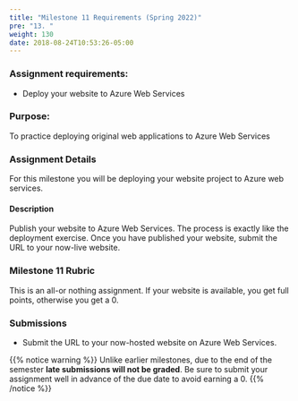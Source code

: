 ```yaml
---
title: "Milestone 11 Requirements (Spring 2022)"
pre: "13. "
weight: 130
date: 2018-08-24T10:53:26-05:00
---
```


### Assignment requirements:

* Deploy your website to Azure Web Services

### Purpose:

To practice deploying original web applications to Azure Web Services

### Assignment Details

For this milestone you will be deploying your website project to Azure web services.

#### Description

Publish your website to Azure Web Services.  The process is exactly like the deployment exercise.  Once you have published your website, submit the URL to your now-live website.

### Milestone 11 Rubric
This is an all-or nothing assignment.  If your website is available, you get full points, otherwise you get a 0.

### Submissions

* Submit the URL to your now-hosted website on Azure Web Services.

{{% notice warning %}}
Unlike earlier milestones, due to the end of the semester **late submissions will not be graded**.  Be sure to submit your assignment well in advance of the due date to avoid earning a 0.
{{% /notice %}}